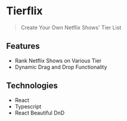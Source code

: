 # Tierflix

> Create Your Own Netflix Shows' Tier List

## Features

- Rank Netflix Shows on Various Tier
- Dynamic Drag and Drop Functionality

## Technologies

- React
- Typescript
- React Beautiful DnD
